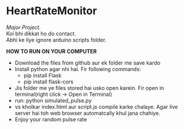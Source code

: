 # HeartRateMonitor
_Major Project._ <br>
Koi bhi dikkat ho do contact.<br>
Abhi ke liye ignore arduino scripts folder.<br>

__HOW TO RUN ON YOUR COMPUTER__

* Download the files from github aur ek folder me save kardo
* Install python agar nhi hai. Fir following commands:
  * pip install Flask
  * pip install flask-cors
* Jis folder me ye files stored hai usko open karein. Fir open in terminal(right click -> Open in Terminal)
* run: python simulated_pulse.py
* vs kholkar index.html aur script.js compile karke chalaye. Agar live server hai toh web browser automatcally khul jana chahiye.
* Enjoy your random pulse rate
  
